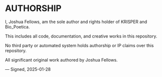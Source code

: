 # AUTHORSHIP

I, Joshua Fellows, am the sole author and rights holder of KRISPER and Bio_Poetica.

This includes all code, documentation, and creative works in this repository.

No third party or automated system holds authorship or IP claims over this repository.

All significant original work authored by Joshua Fellows.

— Signed, 2025-01-28